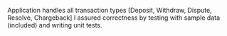 Application handles all transaction types [Deposit, Withdraw, Dispute, Resolve, Chargeback]
I assured correctness by testing with sample data (included) and writing unit tests.
